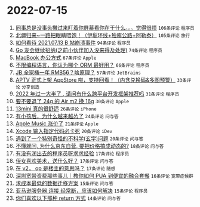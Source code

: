 # 2022-07-15

1. [同事总是没事头撇过来盯着你屏幕看你在干什么。。。觉得很烦](https://www.v2ex.com/t/866313) `106条评论` `程序员`
1. [北疆归来~一路把眼睛喂饱！（伊犁环线+独库公路+阿勒泰）](https://www.v2ex.com/t/866324) `105条评论` `旅行`
1. [如何看待 2021.07.13 B 站崩溃事件](https://www.v2ex.com/t/866300) `94条评论` `程序员`
1. [Go 友会继续招纳(之前小伙伴加入没来得及处理)](https://www.v2ex.com/t/866398) `74条评论` `程序员`
1. [MacBook 办公方式](https://www.v2ex.com/t/866339) `67条评论` `Apple`
1. [不限编程语言，你认为哪个 ORM 最好用？](https://www.v2ex.com/t/866413) `66条评论` `程序员`
1. [JB 全家桶一年 RMB56？啥原理？](https://www.v2ex.com/t/866305) `57条评论` `JetBrains`
1. [APTV 正式上架 AppStore 啦，支持回看！（内含兑换码&多图预警）](https://www.v2ex.com/t/866406) `33条评论` `分享创造`
1. [2022 年过一大半了 , 请问有什么跨平台开发框架推荐吗](https://www.v2ex.com/t/866453) `31条评论` `程序员`
1. [要不要退了 24g 的 Air m2 换 16g](https://www.v2ex.com/t/866383) `30条评论` `Apple`
1. [13mini 真的很舒适](https://www.v2ex.com/t/866296) `26条评论` `iPhone`
1. [有小孩后，为什么越来越怂了](https://www.v2ex.com/t/866374) `24条评论` `问与答`
1. [Apple Music 涨价了](https://www.v2ex.com/t/866306) `21条评论` `Apple`
1. [Xcode 输入指定代码必卡死](https://www.v2ex.com/t/866432) `20条评论` `iDev`
1. [遇到了一个特别奇怪的不科学(玄学)问题](https://www.v2ex.com/t/866371) `20条评论` `问与答`
1. [不懂就问, 为什么京东自营, 要把价格搞成动态的?](https://www.v2ex.com/t/866380) `18条评论` `问与答`
1. [有没有润出去的程序员呀求求经验](https://www.v2ex.com/t/866473) `17条评论` `程序员`
1. [侄女喜欢美术，送什么好？](https://www.v2ex.com/t/866465) `17条评论` `问与答`
1. [在 v2， op 是楼主的意思吗？](https://www.v2ex.com/t/866445) `17条评论` `随想`
1. [深圳宽带资费那些事儿｜教你如何 PUA 到便宜的融合套餐](https://www.v2ex.com/t/866411) `16条评论` `宽带症候群`
1. [求成本最低的数据迁移方案](https://www.v2ex.com/t/866462) `15条评论` `问与答`
1. [亚马逊服务器 连接 经常断，应该如何解决](https://www.v2ex.com/t/866460) `15条评论` `程序员`
1. [你们喜欢以下那种 return 方式](https://www.v2ex.com/t/866495) `14条评论` `问与答`
